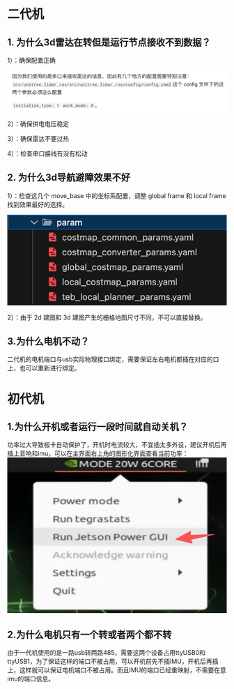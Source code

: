 # 二代机

## 1. 为什么3d雷达在转但是运行节点接收不到数据？

1）：确保配置正确

![1755090704228](image/issue/1755090704228.png)

2）：确保供电电压稳定

3）：确保雷达不要过热

4）：检查串口接线有没有松动

## 2. 为什么3d导航避障效果不好

1）：检查这几个 move_base 中的坐标系配置，调整 global frame 和 local frame 找到效果最好的选择。

![1755090932926](image/issue/1755090932926.png)

2）：由于 2d 建图和 3d 建图产生的栅格地图尺寸不同，不可以直接替换。


## 3.为什么电机不动？

二代机的电机端口与usb实际物理接口绑定，需要保证左右电机都插在对应的口上，也可以重新进行绑定。

# 初代机

## 1.为什么开机或者运行一段时间就自动关机？

功率过大导致板卡自动保护了，开机时电流较大，不宜插太多外设，建议开机后再插上音响和imu，可以在主界面右上角的图形化界面查看当前功率：
![1761792841831](image/issue/1761792841831.png)

## 2.为什么电机只有一个转或者两个都不转

由于一代机使用的是一路usb转两路485，需要这两个设备占用ttyUSB0和ttyUSB1，为了保证这样的端口不被占用，可以开机前先不插IMU，开机后再插上，这样就可以保证电机端口不被占用。而且IMU的端口已经重映射，不需要在意imu的端口信息。
